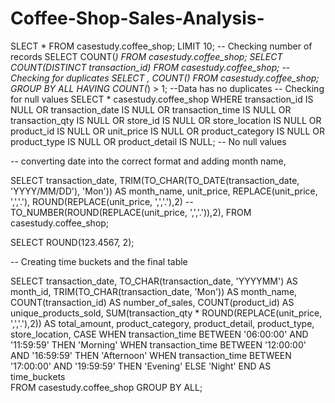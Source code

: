 # Coffee-Shop-Sales-Analysis-
SLECT * FROM casestudy.coffee_shop;
LIMIT 10;
-- Checking number of records
SELECT COUNT(*)
FROM casestudy.coffee_shop;
SELECT COUNT(DISTINCT transaction_id)
FROM casestudy.coffee_shop;
-- Checking for duplicates
SELECT *,
    COUNT(*)
FROM casestudy.coffee_shop;
GROUP BY ALL
HAVING COUNT(*) > 1;  --Data has no duplicates
-- Checking for null values
SELECT * casestudy.coffee_shop
WHERE transaction_id IS NULL OR transaction_date IS NULL OR transaction_time IS NULL OR transaction_qty IS NULL OR store_id IS NULL OR store_location IS NULL OR product_id IS NULL OR unit_price IS NULL OR product_category IS NULL OR product_type IS NULL OR product_detail IS NULL;  -- No null values


-- converting date into the correct format and adding month name, 

SELECT 
    transaction_date,
    TRIM(TO_CHAR(TO_DATE(transaction_date, 'YYYY/MM/DD'), 'Mon')) AS month_name,
    unit_price,
    REPLACE(unit_price, ',','.'),
    ROUND(REPLACE(unit_price, ',','.'),2)
   -- TO_NUMBER(ROUND(REPLACE(unit_price, ',','.')),2),
FROM casestudy.coffee_shop;

SELECT ROUND(123.4567, 2);

-- Creating time buckets and the final table

SELECT
    transaction_date,
    TO_CHAR(transaction_date, 'YYYYMM') AS month_id,
    TRIM(TO_CHAR(transaction_date, 'Mon')) AS month_name,
    COUNT(transaction_id) AS number_of_sales,
    COUNT(product_id) AS unique_products_sold,
    SUM(transaction_qty * ROUND(REPLACE(unit_price, ',','.'),2)) AS total_amount,
    product_category,
    product_detail,
    product_type,
    store_location,
    CASE
        WHEN transaction_time BETWEEN '06:00:00' AND '11:59:59' THEN 'Morning'
        WHEN transaction_time BETWEEN '12:00:00' AND '16:59:59' THEN 'Afternoon'
        WHEN transaction_time BETWEEN '17:00:00' AND '19:59:59' THEN 'Evening'
        ELSE 'Night'
    END AS time_buckets  
FROM casestudy.coffee_shop
GROUP BY ALL;
